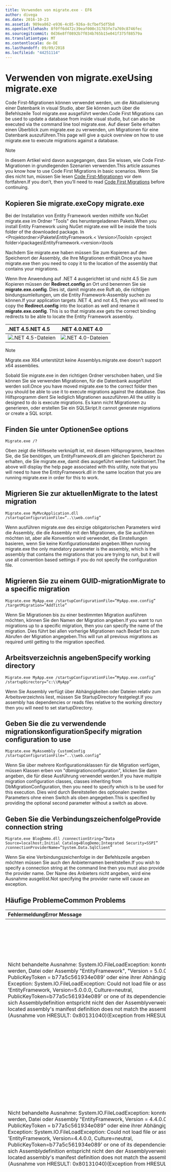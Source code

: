 ```yaml
---
title: Verwenden von migrate.exe - EF6
author: divega
ms.date: 2016-10-23
ms.assetid: 989ea862-e936-4c85-926a-8cfbef5df5b8
ms.openlocfilehash: 8f0ff6d472c39eaf000c31783fe7a769c8746fec
ms.sourcegitcommit: 0d36e8ff0892b7f034b765b15e041f375f88579a
ms.translationtype: MT
ms.contentlocale: de-DE
ms.lasthandoff: 09/09/2018
ms.locfileid: "44251114"
---
```

# <a name="using-migrateexe"></a><span data-ttu-id="3a350-102">Verwenden von migrate.exe</span><span class="sxs-lookup"><span data-stu-id="3a350-102">Using migrate.exe</span></span>
<span data-ttu-id="3a350-103">Code First-Migrationen können verwendet werden, um die Aktualisierung einer Datenbank in visual Studio, aber Sie können auch über die Befehlszeile Tool migrate.exe ausgeführt werden.</span><span class="sxs-lookup"><span data-stu-id="3a350-103">Code First Migrations can be used to update a database from inside visual studio, but can also be executed via the command line tool migrate.exe.</span></span> <span data-ttu-id="3a350-104">Auf dieser Seite erhalten einen Überblick zum migrate.exe zu verwenden, um Migrationen für eine Datenbank auszuführen.</span><span class="sxs-lookup"><span data-stu-id="3a350-104">This page will give a quick overview on how to use migrate.exe to execute migrations against a database.</span></span>

> [!NOTE]
> <span data-ttu-id="3a350-105">In diesem Artikel wird davon ausgegangen, dass Sie wissen, wie Code First-Migrationen in grundlegenden Szenarien verwenden.</span><span class="sxs-lookup"><span data-stu-id="3a350-105">This article assumes you know how to use Code First Migrations in basic scenarios.</span></span> <span data-ttu-id="3a350-106">Wenn Sie dies nicht tun, müssen Sie lesen [Code First-Migrationen](~/ef6/modeling/code-first/migrations/index.md) vor dem fortfahren.</span><span class="sxs-lookup"><span data-stu-id="3a350-106">If you don’t, then you’ll need to read [Code First Migrations](~/ef6/modeling/code-first/migrations/index.md) before continuing.</span></span>

## <a name="copy-migrateexe"></a><span data-ttu-id="3a350-107">Kopieren Sie migrate.exe</span><span class="sxs-lookup"><span data-stu-id="3a350-107">Copy migrate.exe</span></span>

<span data-ttu-id="3a350-108">Bei der Installation von Entity Framework werden mithilfe von NuGet migrate.exe im Ordner "Tools" des heruntergeladenen Pakets.</span><span class="sxs-lookup"><span data-stu-id="3a350-108">When you install Entity Framework using NuGet migrate.exe will be inside the tools folder of the downloaded package.</span></span> <span data-ttu-id="3a350-109">In &lt;Projektordner&gt;\\Pakete\\EntityFramework.&lt; Version&gt;\\Tools</span><span class="sxs-lookup"><span data-stu-id="3a350-109">In &lt;project folder&gt;\\packages\\EntityFramework.&lt;version&gt;\\tools</span></span>

<span data-ttu-id="3a350-110">Nachdem Sie migrate.exe haben müssen Sie zum Kopieren auf den Speicherort der Assembly, die Ihre Migrationen enthält.</span><span class="sxs-lookup"><span data-stu-id="3a350-110">Once you have migrate.exe then you need to copy it to the location of the assembly that contains your migrations.</span></span>

<span data-ttu-id="3a350-111">Wenn Ihre Anwendung auf .NET 4 ausgerichtet ist und nicht 4.5 Sie zum Kopieren müssen der **Redirect.config** an Ort und benennen Sie sie **migrate.exe.config**. Dies ist, damit migrate.exe Ruft ab, die richtigen bindungsumleitungen, um die Entity Framework-Assembly suchen zu können.</span><span class="sxs-lookup"><span data-stu-id="3a350-111">If your application targets .NET 4, and not 4.5, then you will need to copy the **Redirect.config** into the location as well and rename it **migrate.exe.config**. This is so that migrate.exe gets the correct binding redirects to be able to locate the Entity Framework assembly.</span></span>

| <span data-ttu-id="3a350-112">.NET 4.5</span><span class="sxs-lookup"><span data-stu-id="3a350-112">.NET 4.5</span></span>                                   | <span data-ttu-id="3a350-113">.NET 4.0</span><span class="sxs-lookup"><span data-stu-id="3a350-113">.NET 4.0</span></span>                                   |
|:-------------------------------------------|:-------------------------------------------|
| ![.NET 4.5-Dateien](~/ef6/media/net45files.png)  | ![.NET 4.0-Dateien](~/ef6/media/net40files.png)  |

> [!NOTE]
> <span data-ttu-id="3a350-116">Migrate.exe X64 unterstützt keine Assemblys.</span><span class="sxs-lookup"><span data-stu-id="3a350-116">migrate.exe doesn't support x64 assemblies.</span></span>

<span data-ttu-id="3a350-117">Sobald Sie migrate.exe in den richtigen Ordner verschoben haben, und Sie können Sie sie verwenden Migrationen, für die Datenbank ausgeführt werden soll.</span><span class="sxs-lookup"><span data-stu-id="3a350-117">Once you have moved migrate.exe to the correct folder then you should be able to use it to execute migrations against the database.</span></span> <span data-ttu-id="3a350-118">Das Hilfsprogramm dient Sie lediglich Migrationen auszuführen.</span><span class="sxs-lookup"><span data-stu-id="3a350-118">All the utility is designed to do is execute migrations.</span></span> <span data-ttu-id="3a350-119">Es kann nicht Migrationen zu generieren, oder erstellen Sie ein SQL­Skript.</span><span class="sxs-lookup"><span data-stu-id="3a350-119">It cannot generate migrations or create a SQL script.</span></span>

## <a name="see-options"></a><span data-ttu-id="3a350-120">Finden Sie unter Optionen</span><span class="sxs-lookup"><span data-stu-id="3a350-120">See options</span></span>

``` console
Migrate.exe /?
```

<span data-ttu-id="3a350-121">Oben zeigt die Hilfeseite verknüpft ist, mit diesem Hilfsprogramm, beachten Sie, die Sie benötigen, um EntityFramework.dll am gleichen Speicherort zu erhalten, die Sie migrate.exe, damit dies ausgeführt werden funktioniert.</span><span class="sxs-lookup"><span data-stu-id="3a350-121">The above will display the help page associated with this utility, note that you will need to have the EntityFramework.dll in the same location that you are running migrate.exe in order for this to work.</span></span>

## <a name="migrate-to-the-latest-migration"></a><span data-ttu-id="3a350-122">Migrieren Sie zur aktuellen</span><span class="sxs-lookup"><span data-stu-id="3a350-122">Migrate to the latest migration</span></span>

``` console
Migrate.exe MyMvcApplication.dll /startupConfigurationFile=”..\\web.config”
```

<span data-ttu-id="3a350-123">Wenn ausführen migrate.exe des einzige obligatorischen Parameters wird die Assembly, die die Assembly mit den Migrationen, die Sie ausführen möchten ist, aber alle Konvention wird verwendet, die Einstellungen basieren, wenn Sie keine Konfigurationsdatei angeben.</span><span class="sxs-lookup"><span data-stu-id="3a350-123">When running migrate.exe the only mandatory parameter is the assembly, which is the assembly that contains the migrations that you are trying to run, but it will use all convention based settings if you do not specify the configuration file.</span></span>

## <a name="migrate-to-a-specific-migration"></a><span data-ttu-id="3a350-124">Migrieren Sie zu einem GUID-migration</span><span class="sxs-lookup"><span data-stu-id="3a350-124">Migrate to a specific migration</span></span>

``` console
Migrate.exe MyApp.exe /startupConfigurationFile=”MyApp.exe.config” /targetMigration=”AddTitle”
```

<span data-ttu-id="3a350-125">Wenn Sie Migrationen bis zu einer bestimmten Migration ausführen möchten, können Sie den Namen der Migration angeben.</span><span class="sxs-lookup"><span data-stu-id="3a350-125">If you want to run migrations up to a specific migration, then you can specify the name of the migration.</span></span> <span data-ttu-id="3a350-126">Dies führt bei allen vorherige Migrationen nach Bedarf bis zum Abrufen der Migration angegeben.</span><span class="sxs-lookup"><span data-stu-id="3a350-126">This will run all previous migrations as required until getting to the migration specified.</span></span>

## <a name="specify-working-directory"></a><span data-ttu-id="3a350-127">Arbeitsverzeichnis angeben</span><span class="sxs-lookup"><span data-stu-id="3a350-127">Specify working directory</span></span>

``` console
Migrate.exe MyApp.exe /startupConfigurationFile=”MyApp.exe.config” /startupDirectory=”c:\\MyApp”
```

<span data-ttu-id="3a350-128">Wenn Sie Assembly verfügt über Abhängigkeiten oder Dateien relativ zum Arbeitsverzeichnis liest, müssen Sie StartupDirectory festgelegt.</span><span class="sxs-lookup"><span data-stu-id="3a350-128">If you assembly has dependencies or reads files relative to the working directory then you will need to set startupDirectory.</span></span>

## <a name="specify-migration-configuration-to-use"></a><span data-ttu-id="3a350-129">Geben Sie die zu verwendende migrationskonfiguration</span><span class="sxs-lookup"><span data-stu-id="3a350-129">Specify migration configuration to use</span></span>

``` console
Migrate.exe MyAssembly CustomConfig /startupConfigurationFile=”..\\web.config”
```

<span data-ttu-id="3a350-130">Wenn Sie über mehrere Konfigurationsklassen für die Migration verfügen, müssen Klassen erben von "dbmigrationconfiguration", klicken Sie dann angeben, die für diese Ausführung verwendet werden.</span><span class="sxs-lookup"><span data-stu-id="3a350-130">If you have multiple migration configuration classes, classes inheriting from DbMigrationConfiguration, then you need to specify which is to be used for this execution.</span></span> <span data-ttu-id="3a350-131">Dies wird durch Bereitstellen des optionalen zweiten Parameters ohne einen Switch als oben angegeben.</span><span class="sxs-lookup"><span data-stu-id="3a350-131">This is specified by providing the optional second parameter without a switch as above.</span></span>

## <a name="provide-connection-string"></a><span data-ttu-id="3a350-132">Geben Sie die Verbindungszeichenfolge</span><span class="sxs-lookup"><span data-stu-id="3a350-132">Provide connection string</span></span>

``` console
Migrate.exe BlogDemo.dll /connectionString=”Data Source=localhost;Initial Catalog=BlogDemo;Integrated Security=SSPI” /connectionProviderName=”System.Data.SqlClient”
```

<span data-ttu-id="3a350-133">Wenn Sie eine Verbindungszeichenfolge in der Befehlszeile angeben möchten müssen Sie auch den Anbieternamen bereitstellen.</span><span class="sxs-lookup"><span data-stu-id="3a350-133">If you wish to specify a connection string at the command line then you must also provide the provider name.</span></span> <span data-ttu-id="3a350-134">Der Name des Anbieters nicht angeben, wird eine Ausnahme ausgelöst.</span><span class="sxs-lookup"><span data-stu-id="3a350-134">Not specifying the provider name will cause an exception.</span></span>

## <a name="common-problems"></a><span data-ttu-id="3a350-135">Häufige Probleme</span><span class="sxs-lookup"><span data-stu-id="3a350-135">Common Problems</span></span>

| <span data-ttu-id="3a350-136">Fehlermeldung</span><span class="sxs-lookup"><span data-stu-id="3a350-136">Error Message</span></span>                                                                                                                                                                                                                                                                                                                      | <span data-ttu-id="3a350-137">Lösung</span><span class="sxs-lookup"><span data-stu-id="3a350-137">Solution</span></span>                                                                                                                                                                                                                                                                                             |
|:-----------------------------------------------------------------------------------------------------------------------------------------------------------------------------------------------------------------------------------------------------------------------------------------------------------------------------------|:-----------------------------------------------------------------------------------------------------------------------------------------------------------------------------------------------------------------------------------------------------------------------------------------------------|
| <span data-ttu-id="3a350-138">Nicht behandelte Ausnahme: System.IO.FileLoadException: konnte nicht geladen werden, Datei oder Assembly "EntityFramework", "Version = 5.0.0.0, Culture = Neutral, PublicKeyToken = b77a5c561934e089' oder eine ihrer Abhängigkeiten.</span><span class="sxs-lookup"><span data-stu-id="3a350-138">Unhandled Exception: System.IO.FileLoadException:  Could not load file or assembly 'EntityFramework, Version=5.0.0.0, Culture=neutral, PublicKeyToken=b77a5c561934e089' or one of its dependencies.</span></span> <span data-ttu-id="3a350-139">Das manifest der sich Assemblydefinition entspricht nicht den der Assemblyverweis verweist.</span><span class="sxs-lookup"><span data-stu-id="3a350-139">The located assembly's manifest definition does not match the assembly reference.</span></span> <span data-ttu-id="3a350-140">(Ausnahme von HRESULT: 0x80131040)</span><span class="sxs-lookup"><span data-stu-id="3a350-140">(Exception from HRESULT: 0x80131040)</span></span>         | <span data-ttu-id="3a350-141">Dies bedeutet normalerweise, dass Sie eine .NET 4-Anwendung ohne die Datei Redirect.config ausgeführt werden.</span><span class="sxs-lookup"><span data-stu-id="3a350-141">This typically means that you are running a .NET 4 application without the Redirect.config file.</span></span> <span data-ttu-id="3a350-142">Sie müssen die Redirect.config in am gleichen Speicherort wie migrate.exe kopieren aus, und benennen Sie sie in migrate.exe.config.</span><span class="sxs-lookup"><span data-stu-id="3a350-142">You need to copy the Redirect.config to the same location as migrate.exe and rename it to migrate.exe.config.</span></span>                                                                                       |
| <span data-ttu-id="3a350-143">Nicht behandelte Ausnahme: System.IO.FileLoadException: konnte nicht geladen werden, Datei oder Assembly "EntityFramework, Version = 4.4.0.0, Kultur = Neutral, PublicKeyToken = b77a5c561934e089" oder eine ihrer Abhängigkeiten.</span><span class="sxs-lookup"><span data-stu-id="3a350-143">Unhandled Exception: System.IO.FileLoadException: Could not load file or assembly 'EntityFramework, Version=4.4.0.0, Culture=neutral, PublicKeyToken=b77a5c561934e089' or one of its dependencies.</span></span> <span data-ttu-id="3a350-144">Das manifest der sich Assemblydefinition entspricht nicht den der Assemblyverweis verweist.</span><span class="sxs-lookup"><span data-stu-id="3a350-144">The located assembly's manifest definition does not match the assembly reference.</span></span> <span data-ttu-id="3a350-145">(Ausnahme von HRESULT: 0x80131040)</span><span class="sxs-lookup"><span data-stu-id="3a350-145">(Exception from HRESULT: 0x80131040)</span></span>          | <span data-ttu-id="3a350-146">Diese Ausnahme bedeutet, dass Sie .NET 4.5 ausgeführt werden, die Anwendung mit der Redirect.config an den migrate.exe-Speicherort kopiert.</span><span class="sxs-lookup"><span data-stu-id="3a350-146">This exception means that you are running a .NET 4.5 application with the Redirect.config copied to the migrate.exe location.</span></span> <span data-ttu-id="3a350-147">Wenn Ihre app auf .NET 4.5 ist, müssen Sie keine haben die Config-Datei mit die umleitungen in.</span><span class="sxs-lookup"><span data-stu-id="3a350-147">If your app is .NET 4.5 then you do not need to have the config file with the redirects inside.</span></span> <span data-ttu-id="3a350-148">Löschen Sie die migrate.exe.config-Datei.</span><span class="sxs-lookup"><span data-stu-id="3a350-148">Delete the migrate.exe.config file.</span></span>                                    |
| <span data-ttu-id="3a350-149">Fehler: Kann nicht zum Aktualisieren der Datenbank, um das aktuelle Modell übereinstimmen, da es ausstehende Änderungen gibt und die automatische Migration deaktiviert ist.</span><span class="sxs-lookup"><span data-stu-id="3a350-149">ERROR: Unable to update database to match the current model because there are pending changes and automatic migration is disabled.</span></span> <span data-ttu-id="3a350-150">Schreiben Sie die ausstehenden modelländerungen für eine Migration codebasierte oder aktivieren Sie die automatische Migration.</span><span class="sxs-lookup"><span data-stu-id="3a350-150">Either write the pending model changes to a code-based migration or enable automatic migration.</span></span> <span data-ttu-id="3a350-151">Legen Sie DbMigrationsConfiguration.AutomaticMigrationsEnabled auf True, um die automatische Migration aktivieren.</span><span class="sxs-lookup"><span data-stu-id="3a350-151">Set DbMigrationsConfiguration.AutomaticMigrationsEnabled to true to enable automatic migration.</span></span> | <span data-ttu-id="3a350-152">Dieser Fehler tritt bei der Migration wird ausgeführt, wenn Sie noch nicht erstellt haben, eine Migration zum bewältigen der Änderungen am Modell vorgenommen, und die Datenbank nicht das Modell entspricht.</span><span class="sxs-lookup"><span data-stu-id="3a350-152">This error occurs if running migrate when you haven’t created a migration to cope with changes made to the model, and the database does not match the model.</span></span> <span data-ttu-id="3a350-153">Hinzufügen einer Eigenschaft auf eine Modellklasse, die dann migrate.exe ausführen, ohne eine Migration aus, um die Datenbank zu aktualisieren, ist ein Beispiel hierfür.</span><span class="sxs-lookup"><span data-stu-id="3a350-153">Adding a property to a model class then running migrate.exe without creating a migration to upgrade the database is an example of this.</span></span> |
| <span data-ttu-id="3a350-154">Fehler: Typ wird für Member nicht aufgelöst "System.Data.Entity.Migrations.Design.ToolingFacade+UpdateRunner,EntityFramework, Version = 5.0.0.0, Culture = Neutral, PublicKeyToken = b77a5c561934e089'.</span><span class="sxs-lookup"><span data-stu-id="3a350-154">ERROR: Type is not resolved for member 'System.Data.Entity.Migrations.Design.ToolingFacade+UpdateRunner,EntityFramework, Version=5.0.0.0, Culture=neutral, PublicKeyToken=b77a5c561934e089'.</span></span>                                                                                                                                       | <span data-ttu-id="3a350-155">Dieser Fehler kann durch Angabe einer falschen Startverzeichnis verursacht werden.</span><span class="sxs-lookup"><span data-stu-id="3a350-155">This error can be caused by specifying an incorrect startup directory.</span></span> <span data-ttu-id="3a350-156">Dies muss der Speicherort der migrate.exe sein.</span><span class="sxs-lookup"><span data-stu-id="3a350-156">This must be the location of migrate.exe</span></span>                                                                                                                                                                                      |
| <span data-ttu-id="3a350-157">Nicht behandelte Ausnahme: System.NullReferenceException: der Objektverweis ist nicht auf eine Instanz eines Objekts festgelegt.</span><span class="sxs-lookup"><span data-stu-id="3a350-157">Unhandled Exception: System.NullReferenceException: Object reference not set to an instance of an object.</span></span> <br/>   <span data-ttu-id="3a350-158">am System.Data.Entity.Migrations.Console.Program.Main (String [] Args)</span><span class="sxs-lookup"><span data-stu-id="3a350-158">at System.Data.Entity.Migrations.Console.Program.Main(String[] args)</span></span>                                                                                                                                             | <span data-ttu-id="3a350-159">Dies kann verursacht werden, indem ein erforderlicher Parameter für ein Szenario, das Sie verwenden nicht angeben.</span><span class="sxs-lookup"><span data-stu-id="3a350-159">This can be caused by not specifying a required parameter for a scenario that you are using.</span></span> <span data-ttu-id="3a350-160">Z. B. Angeben einer Verbindungszeichenfolge ohne Angabe der Name des Anbieters ein.</span><span class="sxs-lookup"><span data-stu-id="3a350-160">For example specifying a connection string without specifying the provider name.</span></span>                                                                                                                        |
| <span data-ttu-id="3a350-161">Fehler: mehrere Typen von Migrationen-Konfiguration wurde in der Assembly 'ClassLibrary1' gefunden.</span><span class="sxs-lookup"><span data-stu-id="3a350-161">ERROR: More than one migrations configuration type was found in the assembly 'ClassLibrary1'.</span></span> <span data-ttu-id="3a350-162">Geben Sie den Namen eines verwenden.</span><span class="sxs-lookup"><span data-stu-id="3a350-162">Specify the name of the one to use.</span></span>                                                                                                                                                                                                  | <span data-ttu-id="3a350-163">Wie in der Fehlermeldung angegeben, ist es mehr als eine Konfigurationsklasse in der angegebenen Assembly an.</span><span class="sxs-lookup"><span data-stu-id="3a350-163">As the error states, there is more than one configuration class in the given assembly.</span></span> <span data-ttu-id="3a350-164">Sie müssen die /configurationType-Schalter verwenden, um anzugeben, welche verwenden.</span><span class="sxs-lookup"><span data-stu-id="3a350-164">You must use the /configurationType switch to specify which to use.</span></span>                                                                                                                                           |
| <span data-ttu-id="3a350-165">Fehler: Konnte nicht geladen werden, Datei oder Assembly '&lt;AssemblyName&gt;' oder eine ihrer Abhängigkeiten.</span><span class="sxs-lookup"><span data-stu-id="3a350-165">ERROR: Could not load file or assembly ‘&lt;assemblyName&gt;’ or one of its dependencies.</span></span> <span data-ttu-id="3a350-166">Die angegebene Assembly oder die Codebasis ist ungültig.</span><span class="sxs-lookup"><span data-stu-id="3a350-166">The given assembly name or codebase was invalid.</span></span> <span data-ttu-id="3a350-167">(Ausnahme von HRESULT: 0x80131047)</span><span class="sxs-lookup"><span data-stu-id="3a350-167">(Exception from HRESULT: 0x80131047)</span></span>                                                                                                                                                    | <span data-ttu-id="3a350-168">Dies kann verursacht werden, durch Angeben von Namen einer Assembly falsch oder ohne</span><span class="sxs-lookup"><span data-stu-id="3a350-168">This can be caused by specifying an assembly name incorrectly or not having</span></span>                                                                                                                                                                                                                          |
| <span data-ttu-id="3a350-169">Fehler: Konnte nicht geladen werden, Datei oder Assembly '&lt;AssemblyName&gt;' oder eine ihrer Abhängigkeiten.</span><span class="sxs-lookup"><span data-stu-id="3a350-169">ERROR: Could not load file or assembly ‘&lt;assemblyName&gt;' or one of its dependencies.</span></span> <span data-ttu-id="3a350-170">Es wurde versucht, ein Programm mit einem falschen Format zu laden.</span><span class="sxs-lookup"><span data-stu-id="3a350-170">An attempt was made to load a program with an incorrect format.</span></span>                                                                                                                                                                          | <span data-ttu-id="3a350-171">Dies geschieht, wenn Sie versuchen, x X64 migrate.exe ausgeführt Anwendung.</span><span class="sxs-lookup"><span data-stu-id="3a350-171">This happens if you are trying to run migrate.exe against an x64 application.</span></span> <span data-ttu-id="3a350-172">EF 5.0 und unten funktioniert nur auf X86.</span><span class="sxs-lookup"><span data-stu-id="3a350-172">EF 5.0 and below will only work on x86.</span></span>                                                                                                                                                                                |
